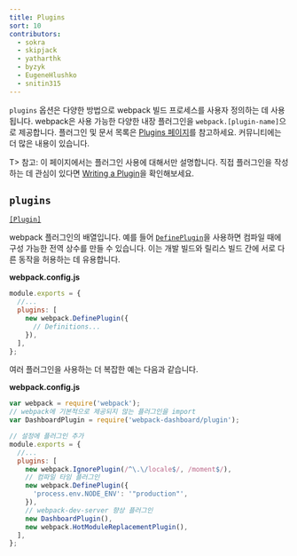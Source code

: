 ```yaml
---
title: Plugins
sort: 10
contributors:
  - sokra
  - skipjack
  - yatharthk
  - byzyk
  - EugeneHlushko
  - snitin315
---
```


`plugins` 옵션은 다양한 방법으로 webpack 빌드 프로세스를 사용자 정의하는 데 사용됩니다. webpack은 사용 가능한 다양한 내장 플러그인을 `webpack.[plugin-name]`으로 제공합니다. 플러그인 및 문서 목록은 [Plugins 페이지](/plugins)를 참고하세요. 커뮤니티에는 더 많은 내용이 있습니다.

T> 참고: 이 페이지에서는 플러그인 사용에 대해서만 설명합니다. 직접 플러그인을 작성하는 데 관심이 있다면 [Writing a Plugin](/contribute/writing-a-plugin/)을 확인해보세요.

## `plugins`

[`[Plugin]`](/plugins/)

webpack 플러그인의 배열입니다. 예를 들어 [`DefinePlugin`](/plugins/define-plugin/)을 사용하면 컴파일 때에 구성 가능한 전역 상수를 만들 수 있습니다. 이는 개발 빌드와 릴리스 빌드 간에 서로 다른 동작을 허용하는 데 유용합니다.

**webpack.config.js**

```js
module.exports = {
  //...
  plugins: [
    new webpack.DefinePlugin({
      // Definitions...
    }),
  ],
};
```

여러 플러그인을 사용하는 더 복잡한 예는 다음과 같습니다.

**webpack.config.js**

```js
var webpack = require('webpack');
// webpack에 기본적으로 제공되지 않는 플러그인을 import
var DashboardPlugin = require('webpack-dashboard/plugin');

// 설정에 플러그인 추가
module.exports = {
  //...
  plugins: [
    new webpack.IgnorePlugin(/^\.\/locale$/, /moment$/),
    // 컴파일 타임 플러그인
    new webpack.DefinePlugin({
      'process.env.NODE_ENV': '"production"',
    }),
    // webpack-dev-server 향상 플러그인
    new DashboardPlugin(),
    new webpack.HotModuleReplacementPlugin(),
  ],
};
```
